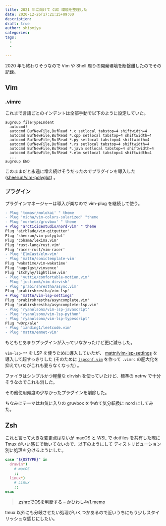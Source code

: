 ```yaml
---
title: 2021 年に向けて CUI 環境を整理した
date: 2020-12-26T17:21:25+09:00
description:
draft: true
author: shiomiya
categories: 
tags:
  - 
  -

---
```


2020 年も終わりそうなので Vim や Shell 周りの開発環境を断捨離したのでその記録。

## Vim

### .vimrc

これまで言語ごとのインデントは全部手動で以下のように設定していた。

```viml
augroup fileTypeIndent
  autocmd!
  autocmd BufNewFile,BufRead *.c setlocal tabstop=4 shiftwidth=4
  autocmd BufNewFile,BufRead *.cpp setlocal tabstop=4 shiftwidth=4
  autocmd BufNewFile,BufRead *.py setlocal tabstop=4 shiftwidth=4
  autocmd BufNewFile,BufRead *.rs setlocal tabstop=4 shiftwidth=4
  autocmd BufNewFile,BufRead *.java setlocal tabstop=4 shiftwidth=4
  autocmd BufNewFile,BufRead *.elm setlocal tabstop=4 shiftwidth=4
  ...
augroup END
```

このままだと永遠に増え続けそうだったのでプラグインを導入した ([sheerun/vim-polyglot](https://github.com/sheerun/vim-polyglot)) 。

### プラグイン

プラグインマネージャーは導入が楽なので vim-plug を継続して使う。

```diff
- Plug 'tomasr/molokai' " theme
- Plug 'micha/vim-colors-solarized' "theme
- Plug 'morhetz/gruvbox' " theme
+ Plug 'arcticicestudio/nord-vim' " theme
Plug 'airblade/vim-gitgutter'
Plug 'sheerun/vim-polyglot'
Plug 'cohama/lexima.vim'
Plug 'rust-lang/rust.vim'
Plug 'racer-rust/vim-racer'
- Plug 'ElmCast/elm-vim'
- Plug 'mattn/sonictemplate-vim'
Plug 'wakatime/vim-wakatime'
Plug 'hugolgst/vimsence'
Plug 'itchyny/lightline.vim'
- Plug 'yuttie/comfortable-motion.vim'
- Plug 'justinmk/vim-dirvish'
- Plug 'prabirshrestha/async.vim'
Plug 'prabirshrestha/vim-lsp'
+ Plug 'mattn/vim-lsp-settings'
Plug 'prabirshrestha/asyncomplete.vim'
Plug 'prabirshrestha/asyncomplete-lsp.vim'
- Plug 'ryanolsonx/vim-lsp-javascript'
- Plug 'ryanolsonx/vim-lsp-python'
- Plug 'ryanolsonx/vim-lsp-typescript'
Plug 'w0rp/ale'
- Plug 'ianding1/leetcode.vim'
- Plug 'mattn/emmet-vim'
```

もともとあまりプラグインが入っていなかったけど更に減らした。

`vim-lsp-**` を LSP を使うために導入していたが、 [mattn/vim-lsp-settings](https://github.com/mattn/vim-lsp-settings) を導入して超すっきりした (そのために [`lspconf.vim`](https://github.com/shiomiyan/.dotfiles/blob/master/.vim/userautoload/lspconf.vim) を作って `.vimrc` の肥大化を抑えていたがこれも要らなくなった) 。

ファイラはシンプルかつ軽量な dirvish を使っていたけど、標準の netrw で十分そうなのでこれも消した。

その他使用頻度の少なかったプラグインを削除した。

ちなみにテーマはお気に入りの gruvbox をやめて気分転換に nord にしてみた。

## Zsh

これと言って大きな変更点はないが macOS と WSL で dotfiles を共有した際に Tmux がいい感じで動いてないので、以下のようにして ディストリビューション別に処理を分けるようにした。

```sh
case "${OSTYPE}" in
  drawin*)
    # macOS
    ;;
  linux*)
    # Linux
    ;;
esac
```

> [.zshrcでOSを判断する – かひわし4v1.memo](https://khws4v1.myhome.cx/article/2015/02/zshrc%E3%81%A7os%E3%82%92%E5%88%A4%E6%96%AD%E3%81%99%E3%82%8B/)

tmux 以外にも分岐させたい処理がいくつかあるので近いうちにもう少しスタイリッシュな感じにしたい。

